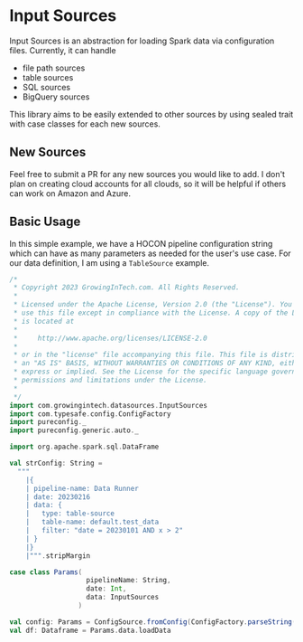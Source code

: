 # Input Sources
Input Sources is an abstraction for loading Spark data via configuration files. Currently, it can handle

* file path sources
* table sources
* SQL sources
* BigQuery sources

This library aims to be easily extended to other sources by using sealed trait with case classes for each new sources.

## New Sources
Feel free to submit a PR for any new sources you would like to add. I don't plan on creating cloud accounts for all
clouds, so it will be helpful if others can work on Amazon and Azure.

## Basic Usage
In this simple example, we have a HOCON pipeline configuration string which can have as many parameters as needed for
the user's use case. For our data definition, I am using a `TableSource` example.
```scala
/*
 * Copyright 2023 GrowingInTech.com. All Rights Reserved.
 *
 * Licensed under the Apache License, Version 2.0 (the "License"). You may not
 * use this file except in compliance with the License. A copy of the License
 * is located at
 *
 *     http://www.apache.org/licenses/LICENSE-2.0
 *
 * or in the "license" file accompanying this file. This file is distributed on
 * an "AS IS" BASIS, WITHOUT WARRANTIES OR CONDITIONS OF ANY KIND, either
 * express or implied. See the License for the specific language governing
 * permissions and limitations under the License.
 *
 */
import com.growingintech.datasources.InputSources
import com.typesafe.config.ConfigFactory
import pureconfig._
import pureconfig.generic.auto._

import org.apache.spark.sql.DataFrame

val strConfig: String =
  """
    |{
    | pipeline-name: Data Runner
    | date: 20230216
    | data: {
    |   type: table-source
    |   table-name: default.test_data
    |   filter: "date = 20230101 AND x > 2"
    | }
    |}
    |""".stripMargin

case class Params(
                   pipelineName: String,
                   date: Int,
                   data: InputSources
                 )

val config: Params = ConfigSource.fromConfig(ConfigFactory.parseString(strConfig)).loadOrThrow[Params]
val df: Dataframe = Params.data.loadData
```